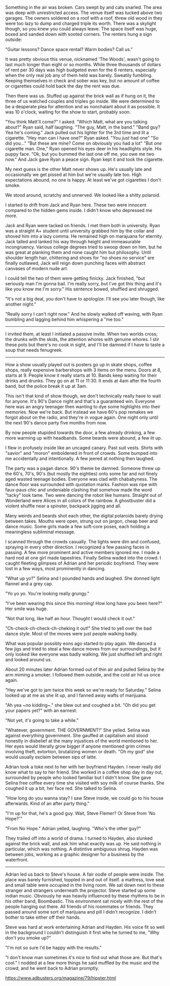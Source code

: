 Something in the air was broken. Cars swept by and cats snarled. The area was deep with unrestricted access. The venue itself was tucked above two garages. The owners soldered on a roof with a roof, threw old wood in they were too lazy to dump and charged triple its worth. There was a skylight though, so you knew you could always leave. The space itself was huge, boxed and sanded down with sooted corners. The renters hung a sign outside:

"Guitar lessons? Dance space rental? Warm bodies? Call us."

It was pretty obvious this venue, nicknamed 'The Woods', wasn't going to last much longer than eight or so months. While three thousands of dollars of rent per 30 days was high budgeted even for the 6 renters, especially when the only real job any of  them held was barely. Sweatily fumbling. Keeping themselves in check and sober was key, but no amount of coffee or cigarettes could hold back the day the rent was due.

Then there was us. Stuffed up against the brick wall as if hung on it, the three of us watched couples and triples go inside.
We were determined to be a desperate plea for attention and as nonchalant about it as possible. It was 10 o'clock, waiting for the show to start, probably soon.

"You think Matt'll come?" I asked.
"Which Matt, what are you talking about?" Ryan said, half laughing.
"The guy, Matt, in the band."
"Band guy? Yea he's coming."
Jack pulled out his lighter for the 3rd time and lit a cigarette.
"Hey man can I have one?" Ryan asked.
"You *just* had one"
"So did you..."
"But these are mine? Come on obviously you had a lot"
"But *one* cigarette man. One," Ryan opened his eyes deer in his headlights style. His puppy face.
"Ok, but you bummed the last one off me, you owe me two now." And Jack gave Ryan a peace sign. Ryan kept it and took the cigarette.

My next guess is the other Matt never shows up. He's usually late and occasionally we get pissed at him but we're usually late too. High expectations abound, no one is happy. At least we've got cigarettes I don't smoke.

We stood around, scratchy and unnerved. We looked like a shitty polaroid.

I started to drift from Jack and Ryan here. These two were innocent compared to the hidden gems inside. I didn't know who depressed me more.

Jack and Ryan were tacked on friends. I met them both in university. Ryan was a straight A+ student until university grabbed him by the collar and shoved him into a lazy comma. He remained high on marajuana for eternity. Jack talled and lanked his way through height and immeasurable incongruency. Various college degrees tried to swoop down on him, but he was great at planking them and none caught him but philosophy. Until shoulder length hair, chittering and shoes for "no shoes no service" are finally outlawed, Jack will reign down punching faces with abstract canvases of modern nude art.

I could tell the two of them were getting finicky. Jack finished, "but seriously man I'm gonna bail. I'm really sorry, but I've got this thing and it's like you know me I'm sorry." His sentence bowed, shuffled and shrugged.

"It's not a big deal, you don't have to apologize. I'll see you later though, like another night."

"Really sorry I can't right now."  And he slowly walked off waving, with Ryan bumbling and lagging behind him whispering a "me too."

---

I invited them, at least I initiated a passive invite. When two worlds cross; the drunks with the skids, the attention whores with genuine whores. I stir these pots but there's no cook in sight, and I'll be damned if I have to taste a soup that needs fenugreek.

---

How a show usually played out is posters go up in skate shops, coffee shops, really expensive barbershops with 3 items on the menu. Doors at 8, starts at 9. People know it really starts at 10. Bands keep waiting for their drinks and drunks. They go on at 11 or 11:30. It ends at 4am after the fourth band, but the police break it up at 3am.

This isn't that kind of show though, we don't technically really have to wait for anyone. It's 90's Dance night and that's a guaranteed win. Everyone here was an angry teenager then wanting to dye some highlights into their memories. Now we're back. But instead we have 60's pop remakes we forgot about on the radio, and they're in vogue again. One night only until the next 90's dance party five months from now.


By now people stupided towards the door, a few already drinking, a few more warming up with headbands. Some beards were abound, a few lit up.

I flew in profusely inside like an uncaged canary. Past suit vests. Shirts with "savior" and "moron" emboldened in front of crowds. Some bumped into me accidentally and intentionally. A few jeered at nothing then laughed.

The party was a pagan dance. 90's theme be damned. Someone threw up the 60's, 70's, 90's (but mostly the eighties) onto some far and not finely aged wasted teenage bodies. Everyone was clad with chababyness. The dance floor was surrounded with quotation marks. Fashion was ripe with faux-paus chic and undeniable clashing that somehow made the word "tacky" look tame. Two were dancing the robot like humans. Straight out of Wonderland were Alices in all colors of the rainbow. A ghostbuster did a violent shuffle near a spinster, backpack jigging and all.

Many weirds and beards shot each other, the digital polaroids barely drying between takes. Mouths were open, strung out on jargon, cheap beer and dance music. Some girls made a few soft-core poses, each holding a meaningless subliminal message.

I scanned through the crowds casually. The lights were dim and confused, spraying in every other direction. I recognized a few passing faces in passing.  A few more prominent and active members ignored me. I made a hard nod at one girl made tapestries. Finally Selina waded into the crowd. I caught fleeting glimpses of Adrian and her periodic boyfriend. They were lost in a few ways, most prominently in dancing.

"What up yo?" Selina and I pounded hands and laughed. She donned light flannel and a grey cap.

"Yo yo yo. You're looking really grungy."

"I've been wearing this since this morning! How long have you been here?" Her smile was huge.

"Not that long, like half an hour. Thought I would check it out."

"Ch-check-ch-check-ch-cheking it out!" She tried to yell over the bad dance style. Most of the moves were just people walking badly.

What was popular possibly eons ago started to play again. We danced a few jigs and tried to steal a few dance moves from our surroundings, but it only looked like everyone was badly walking. We just shuffled left and right and looked around us.

About 20 minutes later Adrian formed out of thin air and pulled Selina by the arm miming a smoker. I followed them outside, and the cold air hit us once again.

"Hey we've got to jam twice this week so we're ready for Saturday." Selina looked up at me as she lit up, and I fanned away wafts of marijuana.

"Ah yea ~no kidding~." she blew out and coughed a bit. "Oh did you get your papers yet?" with an earnest.

"Not yet, it's going to take a while."

"Whatever, government. THE GOVERNMENT!" She yelled. Selina was against everything government. She gauffed at capitalism and stood honestly in disbelief at the many injustices of the world mentioned to her. Her eyes would literally grow bigger if anyone mentioned grim crimes involving theft, extortion, brutalizing women or death. "Oh my god" she would usually exclaim between sips of latte.

Adrian took a toke next to her with her boyfriend Hayden. I never really did know what to say to her friend. She worked in a coffee shop day in day out, surrounded by people who looked familiar but I didn't know. She gave Selina free coffee every time she visited with soy milk of course thanks. She coughed it up a bit, her face red. She talked to Selina.

"How long do you wanna stay? I saw Steve inside, we could go to his house afterwards. Kind of an after party thing."

"I'm up for that, he's a good guy. Wait, Steve Flemer? Or Steve from 'No Hope?'"

"From No Hope." Adrian yelled, laughing. "Who's the other guy?"

They trailed off into a world of drama. I turned to Hayden, also slunked against the brick wall, and ask him what exactly was up. He said nothing in particular, which was nothing. A distintive ambiguous shrug. Hayden was between jobs, working as a graphic designer for a business by the waterfront.

-----

Adrian led us back to Steve's house. A fair oodle of people were inside. The place was barely furnished, toppled in and out of itself. a mattress, love seat and small table were occupied in the living room. We sat down next to these stranger and strangers underneath the projector.  Steve started up some indian music. Obviously he was heavily influenced by these rhythms to be in his other band, Boombastic. This environment sat nicely with the rest of the people hanging out there. All friends of his roommates or friends. They passed around some sort of marijuana and pill I didn't recognize. I didn't bother to take either off their hands.

Steve was hard at work entertaining Adrian and Hayden. His voice fit so well in the background I couldn't distinguish it first whe he turned to me, "Why don't you smoke up?"

"I'm not so sure I'd be happy with the results."

"I don't know man sometimes it's nice to find out what those are. But that's cool." I nodded at a few more things he said muffled by the music and the crowd, and he went back to Adrian promptly.



https://www.adbusters.org/magazine/79/hipster.html

